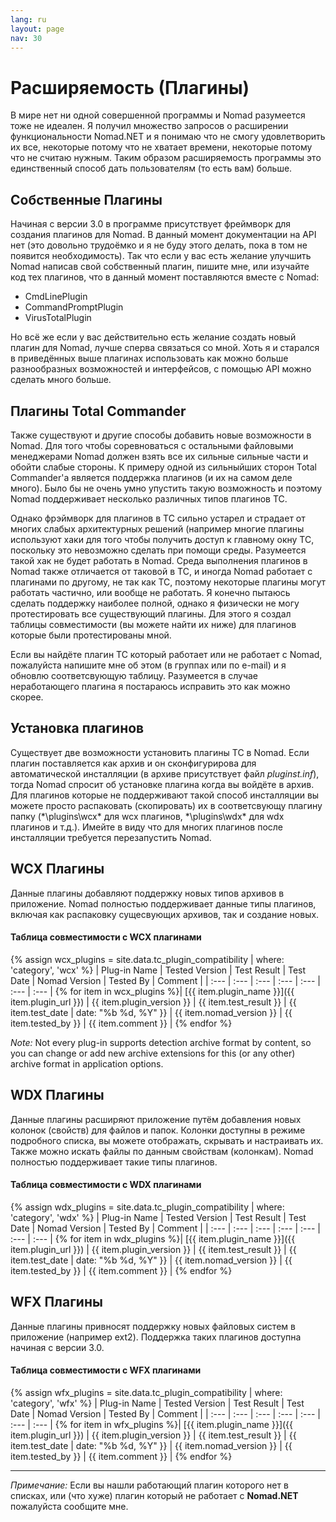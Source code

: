 ```yaml
---
lang: ru
layout: page
nav: 30
---
```


# Расширяемость (Плагины)

В мире нет ни одной совершенной программы и Nomad разумеется тоже не идеален. Я получил множество запросов о расширении функциональности Nomad.NET и я понимаю что не смогу удовлетворить их все, некоторые потому что не хватает времени, некоторые потому что не считаю нужным. Таким образом расширяемость программы это единственный способ дать пользователям (то есть вам) больше.

## Собственные Плагины

Начиная с версии 3.0 в программе присутствует фреймворк для создания плагинов для Nomad. В данный момент документации на API нет (это довольно трудоёмко и я не буду этого делать, пока в том не появится необходимость). Так что если у вас есть желание улучшить Nomad написав свой собственный плагин, пишите мне, или изучайте код тех плагинов, что в данный момент поставляются вместе с Nomad:

- CmdLinePlugin
- CommandPromptPlugin
- VirusTotalPlugin

Но всё же если у вас действительно есть желание создать новый плагин для Nomad, лучше сперва связаться со мной. Хоть я и старался в приведённых выше плагинах использовать как можно больше разнообразных возможностей и интерфейсов, с помощью API можно сделать много больше.

## Плагины Total Commander

Также существуют и другие способы добавить новые возможности в Nomad. Для того чтобы соревноваться с остальными файловыми менеджерами Nomad должен взять все их сильные сильные части и обойти слабые стороны. К примеру одной из сильныйших сторон Total Commander'а является поддержка плагинов (и их на самом деле много). Было бы не очень умно упустить такую возможность и поэтому Nomad поддерживает несколько различных типов плагинов TC.

Однако фрэймворк для плагинов в TC сильно устарел и страдает от многих слабых архитектурных решений (например многие плагины используют хаки для того чтобы получить доступ к главному окну TC, поскольку это невозможно сделать при помощи среды. Разумеется такой хак не будет работать в Nomad. Среда выполнения плагинов в Nomad также отличается от таковой в TC, и иногда Nomad работает с плагинами по другому, не так как TC, поэтому некоторые плагины могут работать частично, или вообще не работать. Я конечно пытаюсь сделать поддержку наиболее полной, однако я физически не могу протестировать все существующий плагины. Для этого я создал таблицы совместимости (вы можете найти их ниже) для плагинов которые были протестированы мной.

Если вы найдёте плагин TC который работает или не работает с Nomad, пожалуйста напишите мне об этом (в группах или по e-mail) и я обновлю соответсвующую таблицу. Разумеется в случае неработающего плагина я постараюсь исправить это как можно скорее.

## Установка плагинов

Существует две возможности установить плагины TC в Nomad. Если плагин поставляется как архив и он сконфигурирова для автоматической инсталляции (в архиве присутствует файл *pluginst.inf*), тогда Nomad спросит об установке плагина когда вы войдёте в архив. Для плагинов которые не поддерживают такой способ инсталляции вы можете просто распаковать (скопировать) их в соответсвующу плагину папку (*\plugins\wcx\* для wcx плагинов, *\plugins\wdx\* для wdx плагинов и т.д.). Имейте в виду что для многих плагинов после инсталляции требуется перезапустить Nomad.

## WCX Плагины

Данные плагины добавляют поддержку новых типов архивов в приложение. Nomad полностью поддерживает данные типы плагинов, включая как распаковку сущесвующих архивов, так и создание новых.

#### Таблица совместимости с WCX плагинами

{% assign wcx_plugins = site.data.tc_plugin_compatibility | where: 'category', 'wcx' %}
| Plug-in Name | Tested Version | Test Result | Test Date | Nomad Version | Tested By | Comment |
| :--- | :--- | :--- | :--- | :--- | :--- | :--- |
{% for item in wcx_plugins %}| [{{ item.plugin_name }}]({{ item.plugin_url }}) | {{ item.plugin_version }} | {{ item.test_result }} | {{ item.test_date | date: "%b %d, %Y" }} | {{ item.nomad_version }} | {{ item.tested_by }} | {{ item.comment }} |
{% endfor %}

*Note:* Not every plug-in supports detection archive format by content, so you can change or add new archive extensions for this (or any other) archive format in application options.

## WDX Плагины

Данные плагины расширяют приложение путём добавления новых колонок (свойcтв) для файлов и папок. Колонки доступны в режиме подробного списка, вы можете отображать, скрывать и настраивать их. Также можно искать файлы по данным свойствам (колонкам). Nomad полностью поддерживает такие типы плагинов.

#### Таблица совместимости с WDX плагинами

{% assign wdx_plugins = site.data.tc_plugin_compatibility | where: 'category', 'wdx' %}
| Plug-in Name | Tested Version | Test Result | Test Date | Nomad Version | Tested By | Comment |
| :--- | :--- | :--- | :--- | :--- | :--- | :--- |
{% for item in wdx_plugins %}| [{{ item.plugin_name }}]({{ item.plugin_url }}) | {{ item.plugin_version }} | {{ item.test_result }} | {{ item.test_date | date: "%b %d, %Y" }} | {{ item.nomad_version }} | {{ item.tested_by }} | {{ item.comment }} |
{% endfor %}

## WFX Плагины

Данные плагины привносят поддержку новых файловых систем в приложение (например ext2). Поддержка таких плагинов доступна начиная с версии 3.0.

#### Таблица совместимости с WFX плагинами

{% assign wfx_plugins = site.data.tc_plugin_compatibility | where: 'category', 'wfx' %}
| Plug-in Name | Tested Version | Test Result | Test Date | Nomad Version | Tested By | Comment |
| :--- | :--- | :--- | :--- | :--- | :--- | :--- |
{% for item in wfx_plugins %}| [{{ item.plugin_name }}]({{ item.plugin_url }}) | {{ item.plugin_version }} | {{ item.test_result }} | {{ item.test_date | date: "%b %d, %Y" }} | {{ item.nomad_version }} | {{ item.tested_by }} | {{ item.comment }} |
{% endfor %}

---
*Примечание:* Если вы нашли работающий плагин которого нет в списках, или (что хуже) плагин который не работает с **Nomad.NET** пожалуйста сообщите мне.
